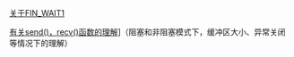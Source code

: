 [关于FIN_WAIT1](https://huoding.com/2014/11/06/383) 



[有关send()，recv()函数的理解](http://www.cnblogs.com/aixingfou/archive/2011/07/29/2120956.html)]（阻塞和非阻塞模式下，缓冲区大小、异常关闭等情况下的理解）




